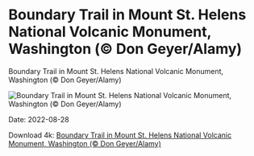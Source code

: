 # Boundary Trail in Mount St. Helens National Volcanic Monument, Washington (© Don Geyer/Alamy)

Boundary Trail in Mount St. Helens National Volcanic Monument, Washington (© Don Geyer/Alamy)

![Boundary Trail in Mount St. Helens National Volcanic Monument, Washington (© Don Geyer/Alamy)](https://bing.com/th?id=OHR.MSHV_EN-US5482864526_UHD.jpg&w=1024&h=576)

Date: 2022-08-28

Download 4k: [Boundary Trail in Mount St. Helens National Volcanic Monument, Washington (© Don Geyer/Alamy)](https://bing.com/th?id=OHR.MSHV_EN-US5482864526_UHD.jpg)

